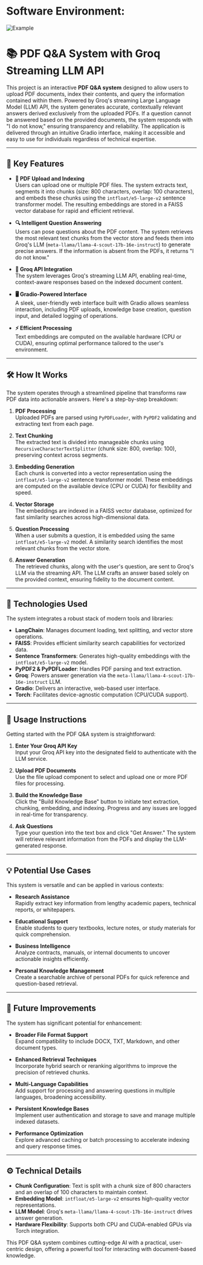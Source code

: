 # Software Environment:

![Example](https://github.com/user-attachments/assets/5d608cfb-f7a5-407e-b0e9-9067eb454f82)



# 📚 PDF Q&A System with Groq Streaming LLM API

This project is an interactive **PDF Q&A system** designed to allow users to upload PDF documents, index their contents, and query the information contained within them. Powered by Groq's streaming Large Language Model (LLM) API, the system generates accurate, contextually relevant answers derived exclusively from the uploaded PDFs. If a question cannot be answered based on the provided documents, the system responds with "I do not know," ensuring transparency and reliability. The application is delivered through an intuitive Gradio interface, making it accessible and easy to use for individuals regardless of technical expertise.

---

## 🌟 Key Features

- **📄 PDF Upload and Indexing**  
  Users can upload one or multiple PDF files. The system extracts text, segments it into chunks (size: 800 characters, overlap: 100 characters), and embeds these chunks using the `intfloat/e5-large-v2` sentence transformer model. The resulting embeddings are stored in a FAISS vector database for rapid and efficient retrieval.

- **🔍 Intelligent Question Answering**  
  Users can pose questions about the PDF content. The system retrieves the most relevant text chunks from the vector store and feeds them into Groq's LLM (`meta-llama/llama-4-scout-17b-16e-instruct`) to generate precise answers. If the information is absent from the PDFs, it returns "I do not know."

- **🤖 Groq API Integration**  
  The system leverages Groq's streaming LLM API, enabling real-time, context-aware responses based on the indexed document content.

- **🖥️ Gradio-Powered Interface**  
  A sleek, user-friendly web interface built with Gradio allows seamless interaction, including PDF uploads, knowledge base creation, question input, and detailed logging of operations.

- **⚡ Efficient Processing**  
  Text embeddings are computed on the available hardware (CPU or CUDA), ensuring optimal performance tailored to the user's environment.

---

## 🛠️ How It Works

The system operates through a streamlined pipeline that transforms raw PDF data into actionable answers. Here's a step-by-step breakdown:

1. **PDF Processing**  
   Uploaded PDFs are parsed using `PyPDFLoader`, with `PyPDF2` validating and extracting text from each page.

2. **Text Chunking**  
   The extracted text is divided into manageable chunks using `RecursiveCharacterTextSplitter` (chunk size: 800, overlap: 100), preserving context across segments.

3. **Embedding Generation**  
   Each chunk is converted into a vector representation using the `intfloat/e5-large-v2` sentence transformer model. These embeddings are computed on the available device (CPU or CUDA) for flexibility and speed.

4. **Vector Storage**  
   The embeddings are indexed in a FAISS vector database, optimized for fast similarity searches across high-dimensional data.

5. **Question Processing**  
   When a user submits a question, it is embedded using the same `intfloat/e5-large-v2` model. A similarity search identifies the most relevant chunks from the vector store.

6. **Answer Generation**  
   The retrieved chunks, along with the user's question, are sent to Groq's LLM via the streaming API. The LLM crafts an answer based solely on the provided context, ensuring fidelity to the document content.

---

## 🧰 Technologies Used

The system integrates a robust stack of modern tools and libraries:

- **LangChain**: Manages document loading, text splitting, and vector store operations.  
- **FAISS**: Provides efficient similarity search capabilities for vectorized data.  
- **Sentence Transformers**: Generates high-quality embeddings with the `intfloat/e5-large-v2` model.  
- **PyPDF2 & PyPDFLoader**: Handles PDF parsing and text extraction.  
- **Groq**: Powers answer generation via the `meta-llama/llama-4-scout-17b-16e-instruct` LLM.  
- **Gradio**: Delivers an interactive, web-based user interface.  
- **Torch**: Facilitates device-agnostic computation (CPU/CUDA support).

---

## 📖 Usage Instructions

Getting started with the PDF Q&A system is straightforward:

1. **Enter Your Groq API Key**  
   Input your Groq API key into the designated field to authenticate with the LLM service.

2. **Upload PDF Documents**  
   Use the file upload component to select and upload one or more PDF files for processing.

3. **Build the Knowledge Base**  
   Click the "Build Knowledge Base" button to initiate text extraction, chunking, embedding, and indexing. Progress and any issues are logged in real-time for transparency.

4. **Ask Questions**  
   Type your question into the text box and click "Get Answer." The system will retrieve relevant information from the PDFs and display the LLM-generated response.

---

## 💡 Potential Use Cases

This system is versatile and can be applied in various contexts:

- **Research Assistance**  
  Rapidly extract key information from lengthy academic papers, technical reports, or whitepapers.

- **Educational Support**  
  Enable students to query textbooks, lecture notes, or study materials for quick comprehension.

- **Business Intelligence**  
  Analyze contracts, manuals, or internal documents to uncover actionable insights efficiently.

- **Personal Knowledge Management**  
  Create a searchable archive of personal PDFs for quick reference and question-based retrieval.

---

## 🚀 Future Improvements

The system has significant potential for enhancement:

- **Broader File Format Support**  
  Expand compatibility to include DOCX, TXT, Markdown, and other document types.

- **Enhanced Retrieval Techniques**  
  Incorporate hybrid search or reranking algorithms to improve the precision of retrieved chunks.

- **Multi-Language Capabilities**  
  Add support for processing and answering questions in multiple languages, broadening accessibility.

- **Persistent Knowledge Bases**  
  Implement user authentication and storage to save and manage multiple indexed datasets.

- **Performance Optimization**  
  Explore advanced caching or batch processing to accelerate indexing and query response times.

---

## ⚙️ Technical Details

- **Chunk Configuration**: Text is split with a chunk size of 800 characters and an overlap of 100 characters to maintain context.  
- **Embedding Model**: `intfloat/e5-large-v2` ensures high-quality vector representations.  
- **LLM Model**: Groq's `meta-llama/llama-4-scout-17b-16e-instruct` drives answer generation.  
- **Hardware Flexibility**: Supports both CPU and CUDA-enabled GPUs via Torch integration.

This PDF Q&A system combines cutting-edge AI with a practical, user-centric design, offering a powerful tool for interacting with document-based knowledge.

